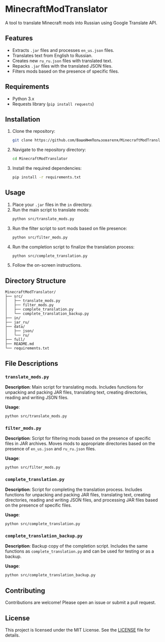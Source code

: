 # MinecraftModTranslator

A tool to translate Minecraft mods into Russian using Google Translate API.

## Features

- Extracts `.jar` files and processes `en_us.json` files.
- Translates text from English to Russian.
- Creates new `ru_ru.json` files with translated text.
- Repacks `.jar` files with the translated JSON files.
- Filters mods based on the presence of specific files.

## Requirements

- Python 3.x
- Requests library (`pip install requests`)

## Installation

1. Clone the repository:
   ```sh
   git clone https://github.com/ВашеИмяПользователя/MinecraftModTranslator.git
   ```
2. Navigate to the repository directory:
   ```sh
   cd MinecraftModTranslator
   ```
3. Install the required dependencies:
   ```sh
   pip install -r requirements.txt
   ```

## Usage

1. Place your `.jar` files in the `in` directory.
2. Run the main script to translate mods:
   ```sh
   python src/translate_mods.py
   ```
3. Run the filter script to sort mods based on file presence:
   ```sh
   python src/filter_mods.py
   ```
4. Run the completion script to finalize the translation process:
   ```sh
   python src/complete_translation.py
   ```
5. Follow the on-screen instructions.

## Directory Structure

```
MinecraftModTranslator/
├── src/
│   ├── translate_mods.py
│   ├── filter_mods.py
│   ├── complete_translation.py
│   └── complete_translation_backup.py
├── in/
├── jar_ru/
├── data/
│   ├── json/
│   └── ru/
├── full/
├── README.md
└── requirements.txt
```

## File Descriptions

### `translate_mods.py`

**Description**: Main script for translating mods. Includes functions for unpacking and packing JAR files, translating text, creating directories, reading and writing JSON files.

**Usage**:
```sh
python src/translate_mods.py
```

### `filter_mods.py`

**Description**: Script for filtering mods based on the presence of specific files in JAR archives. Moves mods to appropriate directories based on the presence of `en_us.json` and `ru_ru.json` files.

**Usage**:
```sh
python src/filter_mods.py
```

### `complete_translation.py`

**Description**: Script for completing the translation process. Includes functions for unpacking and packing JAR files, translating text, creating directories, reading and writing JSON files, and processing JAR files based on the presence of specific files.

**Usage**:
```sh
python src/complete_translation.py
```

### `complete_translation_backup.py`

**Description**: Backup copy of the completion script. Includes the same functions as `complete_translation.py` and can be used for testing or as a backup.

**Usage**:
```sh
python src/complete_translation_backup.py
```

## Contributing

Contributions are welcome! Please open an issue or submit a pull request.

## License

This project is licensed under the MIT License. See the [LICENSE](LICENSE) file for details.
